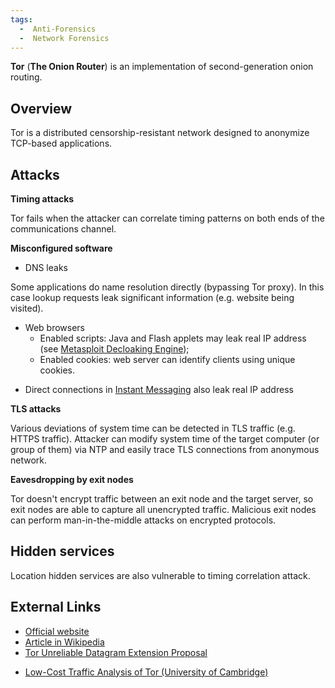 ```yaml
---
tags:
  -  Anti-Forensics
  -  Network Forensics
---
```

**Tor** (**The Onion Router**) is an implementation of second-generation
onion routing.

## Overview

Tor is a distributed censorship-resistant network designed to anonymize
TCP-based applications.

## Attacks

**Timing attacks**

Tor fails when the attacker can correlate timing patterns on both ends
of the communications channel.

**Misconfigured software**

- DNS leaks

Some applications do name resolution directly (bypassing Tor proxy). In
this case lookup requests leak significant information (e.g. website
being visited).

- Web browsers
  - Enabled scripts: Java and Flash applets may leak real IP address
    (see [Metasploit Decloaking Engine](http://decloak.net/));
  - Enabled cookies: web server can identify clients using unique
    cookies.

<!-- -->

- Direct connections in [Instant
  Messaging](instant_messaging.md) also leak
  real IP address

**TLS attacks**

Various deviations of system time can be detected in TLS traffic (e.g.
HTTPS traffic). Attacker can modify system time of the target computer
(or group of them) via NTP and easily trace TLS connections from
anonymous network.

**Eavesdropping by exit nodes**

Tor doesn't encrypt traffic between an exit node and the target server,
so exit nodes are able to capture all unencrypted traffic. Malicious
exit nodes can perform man-in-the-middle attacks on encrypted protocols.

## Hidden services

Location hidden services are also vulnerable to timing correlation
attack.

## External Links

- [Official website](https://www.torproject.org/)
- [Article in
  Wikipedia](http://en.wikipedia.org/wiki/Tor_(anonymity_network))
- [Tor Unreliable Datagram Extension
  Proposal](https://www.torproject.org/svn/trunk/doc/spec/proposals/100-tor-spec-udp.txt)

<!-- -->

- [Low-Cost Traffic Analysis of Tor (University of
  Cambridge)](http://www.cl.cam.ac.uk/~sjm217/papers/oakland05torta.pdf)
